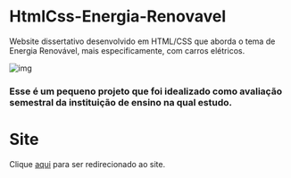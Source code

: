 # HtmlCss-Energia-Renovavel
Website dissertativo desenvolvido em HTML/CSS que aborda o tema de Energia Renovável, mais especificamente, com carros elétricos. 

![img](https://i.imgur.com/uOklN1E.png)

### Esse é um pequeno projeto que foi idealizado como avaliação semestral da instituição de ensino na qual estudo.

# Site
Clique <a href="https://HtmlCss-Energia-Renovavel.github.io/index">aqui</a> para ser redirecionado ao site.

